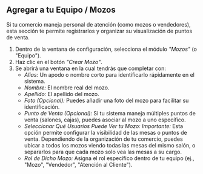 ## Agregar a tu Equipo / Mozos

Si tu comercio maneja personal de atención (como mozos o vendedores), esta sección te permite registrarlos y organizar su visualización de puntos de venta.

1.  Dentro de la ventana de configuración, selecciona el módulo *"Mozos"* (o "Equipo").
2.  Haz clic en el botón *"Crear Mozo"*.
3.  Se abrirá una ventana en la cual tendrás que completar con:
    * *Alias:* Un apodo o nombre corto para identificarlo rápidamente en el sistema.
    * *Nombre:* El nombre real del mozo.
    * *Apellido:* El apellido del mozo.
    * *Foto (Opcional):* Puedes añadir una foto del mozo para facilitar su identificación.
    * *Punto de Venta (Opcional):* Si tu sistema maneja múltiples puntos de venta (salones, cajas), puedes asociar al mozo a uno específico.
    * *Seleccionar Qué Usuarios Puede Ver tu Mozo:* *Importante:* Esta opción permite configurar la visibilidad de las mesas o puntos de venta. Dependiendo de la organización de tu comercio, puedes ubicar a todos los mozos viendo todas las mesas del mismo salón, o separarlos para que cada mozo solo vea las mesas a su cargo.
    * *Rol de Dicho Mozo:* Asigna el rol específico dentro de tu equipo (ej., "Mozo", "Vendedor", "Atención al Cliente").

